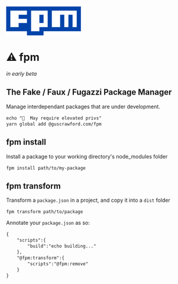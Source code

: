 
![FPM](fpm-logo.png)

# ⚠️ fpm

*in early beta*


## The Fake / Faux / Fugazzi Package Manager

Manage interdependant packages that are under development.

```
echo "🔑  May require elevated privs"
yarn global add @guscrawford.com/fpm
```

## fpm install

Install a package to your working directory's node_modules folder

```
fpm install path/to/my-package
```

## fpm transform

Transform a `package.json` in a project, and copy it into a `dist` folder

```
fpm transform path/to/package
```

Annotate your `package.json` as so:

```
{
    "scripts":{
        "build":"echo building..."
    },
    "@fpm:transform":{
        "scripts":"@fpm:remove"
    }
}
```